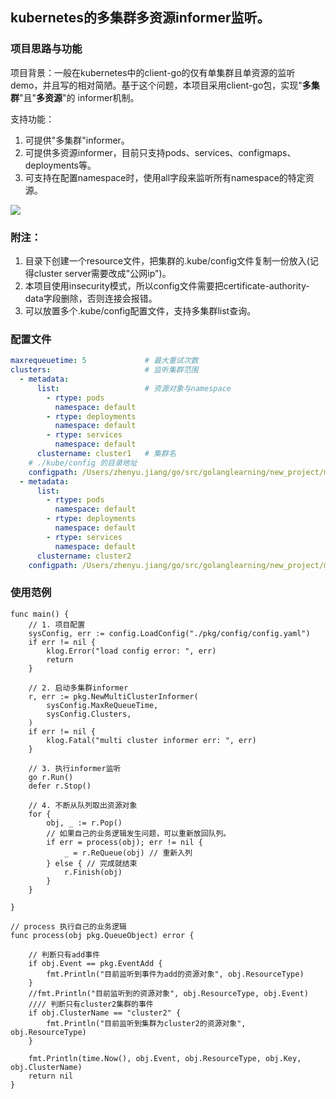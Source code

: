 ## kubernetes的多集群多资源informer监听。
### 项目思路与功能
项目背景：一般在kubernetes中的client-go的仅有单集群且单资源的监听demo，并且写的相对简陋。基于这个问题，本项目采用client-go包，实现"**多集群**"且"**多资源**"的
informer机制。

支持功能：
1. 可提供"多集群"informer。
2. 可提供多资源informer，目前只支持pods、services、configmaps、deployments等。
3. 可支持在配置namespace时，使用all字段来监听所有namespace的特定资源。

![](https://github.com/googs1025/multi-cluster-informer/blob/main/image/%E6%B5%81%E7%A8%8B%E5%9B%BE.jpg?raw=true)

### 附注：
1. 目录下创建一个resource文件，把集群的.kube/config文件复制一份放入(记得cluster server需要改成"公网ip")。
2. 本项目使用insecurity模式，所以config文件需要把certificate-authority-data字段删除，否则连接会报错。
3. 可以放置多个.kube/config配置文件，支持多集群list查询。

### 配置文件
```yaml
maxrequeuetime: 5             # 最大重试次数
clusters:                     # 监听集群范围
  - metadata:
      list:                   # 资源对象与namespace
        - rtype: pods
          namespace: default
        - rtype: deployments
          namespace: default
        - rtype: services
          namespace: default
      clustername: cluster1   # 集群名
    # ./kube/config 的目录地址  
    configpath: /Users/zhenyu.jiang/go/src/golanglearning/new_project/multi_cluster_informer/resource/config1
  - metadata:
      list:
        - rtype: pods
          namespace: default
        - rtype: deployments
          namespace: default
        - rtype: services
          namespace: default
      clustername: cluster2
    configpath: /Users/zhenyu.jiang/go/src/golanglearning/new_project/multi_cluster_informer/resource/config
```

### 使用范例
```
func main() {
	// 1. 项目配置
	sysConfig, err := config.LoadConfig("./pkg/config/config.yaml")
	if err != nil {
		klog.Error("load config error: ", err)
		return
	}

	// 2. 启动多集群informer
	r, err := pkg.NewMultiClusterInformer(
		sysConfig.MaxReQueueTime,
		sysConfig.Clusters,
	)
	if err != nil {
		klog.Fatal("multi cluster informer err: ", err)
	}

	// 3. 执行informer监听
	go r.Run()
	defer r.Stop()

	// 4. 不断从队列取出资源对象
	for {
		obj, _ := r.Pop()
		// 如果自己的业务逻辑发生问题，可以重新放回队列。
		if err = process(obj); err != nil {
			_ = r.ReQueue(obj) // 重新入列
		} else { // 完成就结束
			r.Finish(obj)
		}
	}

}

// process 执行自己的业务逻辑
func process(obj pkg.QueueObject) error {

	// 判断只有add事件
	if obj.Event == pkg.EventAdd {
		fmt.Println("目前监听到事件为add的资源对象", obj.ResourceType)
	}
	//fmt.Println("目前监听到的资源对象", obj.ResourceType, obj.Event)
	//// 判断只有cluster2集群的事件
	if obj.ClusterName == "cluster2" {
		fmt.Println("目前监听到集群为cluster2的资源对象", obj.ResourceType)
	}

	fmt.Println(time.Now(), obj.Event, obj.ResourceType, obj.Key, obj.ClusterName)
	return nil
}
```
